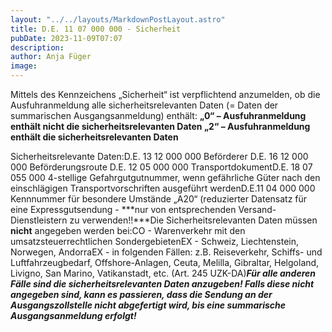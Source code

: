 ```yaml
---
layout: "../../layouts/MarkdownPostLayout.astro"
title: D.E. 11 07 000 000 - Sicherheit
pubDate: 2023-11-09T07:07
description: 
author: Anja Füger
image: 
---
```


Mittels des Kennzeichens „Sicherheit“ ist verpflichtend anzumelden, ob die Ausfuhranmeldung alle sicherheitsrelevanten Daten (= Daten der summarischen Ausgangsanmeldung) enthält: **„0“ – Ausfuhranmeldung enthält nicht die sicherheitsrelevanten Daten „2“ – Ausfuhranmeldung enthält die sicherheitsrelevanten Daten**

Sicherheitsrelevante Daten:D.E. 13 12 000 000 Beförderer D.E. 16 12 000 000 Beförderungsroute D.E. 12 05 000 000 TransportdokumentD.E. 18 07 055 000 4-stellige Gefahrgutgutnummer, wenn gefährliche Güter nach den einschlägigen Transportvorschriften ausgeführt werdenD.E.11 04 000 000 Kennnummer für besondere Umstände „A20“ (reduzierter Datensatz für eine Expressgutsendung - ***nur von entsprechenden Versand-Dienstleistern zu verwenden!!***Die Sicherheitsrelevanten Daten müssen **nicht** angegeben werden bei:CO - Warenverkehr mit den umsatzsteuerrechtlichen SondergebietenEX - Schweiz, Liechtenstein, Norwegen, AndorraEX - in folgenden Fällen: z.B. Reiseverkehr, Schiffs- und Luftfahrzeugbedarf, Offshore-Anlagen, Ceuta, Melilla, Gibraltar, Helgoland, Livigno, San Marino, Vatikanstadt, etc. (Art. 245 UZK-DA)***Für alle anderen Fälle sind die sicherheitsrelevanten Daten anzugeben! Falls diese nicht angegeben sind, kann es passieren, dass die Sendung an der Ausgangszollstelle nicht abgefertigt wird, bis eine summarische Ausgangsanmeldung erfolgt!***
